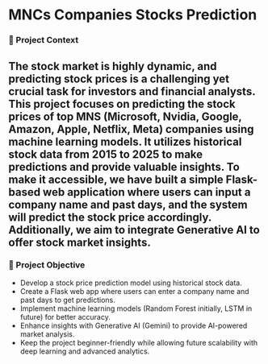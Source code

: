 # MNCs Companies Stocks Prediction

### 📝 Project Context
The stock market is highly dynamic, and predicting stock prices is a challenging yet crucial task for investors and financial analysts. This project focuses on predicting the stock prices of top MNS (Microsoft, Nvidia, Google, Amazon, Apple, Netflix, Meta) companies using machine learning models. It utilizes historical stock data from 2015 to 2025 to make predictions and provide valuable insights.
To make it accessible, we have built a simple Flask-based web application where users can input a company name and past days, and the system will predict the stock price accordingly. Additionally, we aim to integrate Generative AI to offer stock market insights.
---
### 🎯 Project Objective
- Develop a stock price prediction model using historical stock data.
- Create a Flask web app where users can enter a company name and past days to get predictions.
- Implement machine learning models (Random Forest initially, LSTM in future) for better accuracy.
- Enhance insights with Generative AI (Gemini) to provide AI-powered market analysis.
- Keep the project beginner-friendly while allowing future scalability with deep learning and advanced analytics.